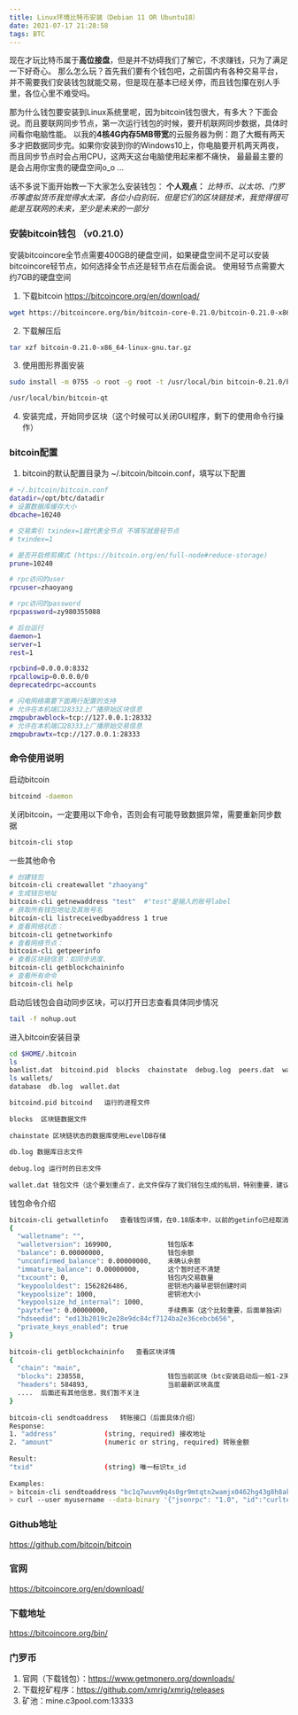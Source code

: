 ```yaml
---
title: Linux环境比特币安装（Debian 11 OR Ubuntu18）
date: 2021-07-17 21:28:58
tags: BTC
---
```


现在才玩比特币属于**高位接盘**，但是并不妨碍我们了解它，不求赚钱，只为了满足一下好奇心。
那么怎么玩？首先我们要有个钱包吧，之前国内有各种交易平台，并不需要我们安装钱包就能交易，但是现在基本已经关停，而且钱包攥在别人手里，各位心里不难受吗。

那为什么钱包要安装到Linux系统里呢，因为bitcoin钱包很大，有多大？下面会说。而且要联网同步节点，第一次运行钱包的时候，要开机联网同步数据，具体时间看你电脑性能。
以我的**4核4G内存5MB带宽**的云服务器为例：跑了大概有两天多才把数据同步完。如果你安装到你的Windows10上，你电脑要开机两天两夜，而且同步节点时会占用CPU，这两天这台电脑使用起来都不痛快，
最最最主要的是会占用你宝贵的硬盘空间o_o ...

话不多说下面开始教一下大家怎么安装钱包：
**个人观点：** *比特币、以太坊、门罗币等虚拟货币我觉得水太深，各位小白别玩，但是它们的区块链技术，我觉得很可能是互联网的未来，至少是未来的一部分*

<!-- more -->

### 安装bitcoin钱包 （v0.21.0）
安装bitcoincore全节点需要400GB的硬盘空间，如果硬盘空间不足可以安装bitcoincore轻节点，如何选择全节点还是轻节点在后面会说。
使用轻节点需要大约7GB的硬盘空间

1. 下载bitcoin
https://bitcoincore.org/en/download/
``` bash
wget https://bitcoincore.org/bin/bitcoin-core-0.21.0/bitcoin-0.21.0-x86_64-linux-gnu.tar.gz
```

2. 下载解压后
``` bash
tar xzf bitcoin-0.21.0-x86_64-linux-gnu.tar.gz
```

3. 使用图形界面安装
``` bash
sudo install -m 0755 -o root -g root -t /usr/local/bin bitcoin-0.21.0/bin/*

/usr/local/bin/bitcoin-qt
```

4. 安装完成，开始同步区块（这个时候可以关闭GUI程序，剩下的使用命令行操作）

### bitcoin配置

1. bitcoin的默认配置目录为 ~/.bitcoin/bitcoin.conf，填写以下配置
``` bash
# ~/.bitcoin/bitcoin.conf
datadir=/opt/btc/datadir
# 设置数据库缓存大小
dbcache=10240

# 交易索引 txindex=1就代表全节点 不填写就是轻节点
# txindex=1

# 是否开启修剪模式 (https://bitcoin.org/en/full-node#reduce-storage)
prune=10240

# rpc访问的user
rpcuser=zhaoyang

# rpc访问的password
rpcpassword=zy980355088

# 后台运行
daemon=1
server=1
rest=1

rpcbind=0.0.0.0:8332
rpcallowip=0.0.0.0/0
deprecatedrpc=accounts

# 闪电网络需要下面两行配置的支持
# 允许在本机端口28332上广播原始区块信息
zmqpubrawblock=tcp://127.0.0.1:28332
# 允许在本机端口28333上广播原始交易信息
zmqpubrawtx=tcp://127.0.0.1:28333
```

### 命令使用说明

启动bitcoin
``` bash
bitcoind -daemon
```

关闭bitcoin，一定要用以下命令，否则会有可能导致数据异常，需要重新同步数据
``` bash
bitcoin-cli stop
```

一些其他命令
``` bash
# 创建钱包
bitcoin-cli createwallet "zhaoyang"
# 生成钱包地址
bitcoin-cli getnewaddress "test"  #"test"是输入的账号label
# 获取所有钱包地址及其账号名
bitcoin-cli listreceivedbyaddress 1 true
# 查看网络状态：
bitcoin-cli getnetworkinfo
# 查看网络节点：
bitcoin-cli getpeerinfo
# 查看区块链信息：如同步进度、
bitcoin-cli getblockchaininfo
# 查看所有命令
bitcoin-cli help
```

启动后钱包会自动同步区块，可以打开日志查看具体同步情况
``` bash
tail -f nohup.out
```

进入bitcoin安装目录
``` bash
cd $HOME/.bitcoin
ls
banlist.dat  bitcoind.pid  blocks  chainstate  debug.log  peers.dat  wallets
ls wallets/
database  db.log  wallet.dat
```
``` bash
bitcoind.pid bitcoind   运行的进程文件
 
blocks  区块链数据文件
 
chainstate 区块链状态的数据库使用LevelDB存储
 
db.log 数据库日志文件
 
debug.log 运行时的日志文件
 
wallet.dat 钱包文件（这个要划重点了，此文件保存了我们钱包生成的私钥，特别重要，建议通过编写shell脚本或者使用后台程序每天做个备份）
```

钱包命令介绍
``` bash
bitcoin-cli getwalletinfo   查看钱包详情，在0.18版本中，以前的getinfo已经取消
{
  "walletname": "",
  "walletversion": 169900,              钱包版本
  "balance": 0.00000000,                钱包余额
  "unconfirmed_balance": 0.00000000,    未确认余额
  "immature_balance": 0.00000000,       这个暂时还不清楚
  "txcount": 0,                         钱包内交易数量
  "keypoololdest": 1562826486,          密钥池内最早密钥创建时间
  "keypoolsize": 1000,                  密钥池大小
  "keypoolsize_hd_internal": 1000,
  "paytxfee": 0.00000000,               手续费率（这个比较重要，后面单独讲）
  "hdseedid": "ed13b2019c2e28e9dc84cf7124ba2e36cebcb656",
  "private_keys_enabled": true
}
 
bitcoin-cli getblockchaininfo   查看区块详情
{
  "chain": "main",
  "blocks": 238558,                     钱包当前区块（btc安装启动后一般1-2天可以同步到最新区块高度）
  "headers": 584893,                    当前最新区块高度
  ....  后面还有其他信息，我们暂不关注
}
 
bitcoin-cli sendtoaddress   转账接口（后面具体介绍）
Response:
1. "address"            (string, required) 接收地址
2. "amount"             (numeric or string, required) 转账金额
 
Result:
"txid"                  (string) 唯一标识tx_id
 
Examples:
> bitcoin-cli sendtoaddress "bc1q7wuvm9q4s0gr9mtqtn2wamjx0462hg43g8h8ak" 0.1
> curl --user myusername --data-binary '{"jsonrpc": "1.0", "id":"curltest", "method": "sendtoaddress", "params": ["bc1q7wuvm9q4s0gr9mtqtn2wamjx0462hg43g8h8ak", 0.1] }' -H 'content-type: text/plain;' http://127.0.0.1:8332/
```

### Github地址
https://github.com/bitcoin/bitcoin

### 官网
https://bitcoincore.org/en/download/

### 下载地址
https://bitcoincore.org/bin/

### 门罗币
1. 官网（下载钱包）：https://www.getmonero.org/downloads/
2. 下载挖矿程序：https://github.com/xmrig/xmrig/releases
3. 矿池：mine.c3pool.com:13333
